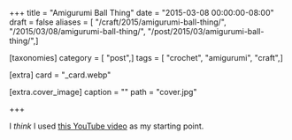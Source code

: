 +++
title = "Amigurumi Ball Thing"
date = "2015-03-08 00:00:00-08:00"
draft = false
aliases = [ "/craft/2015/amigurumi-ball-thing/", "/2015/03/08/amigurumi-ball-thing/", "/post/2015/03/amigurumi-ball-thing/",]

[taxonomies]
category = [ "post",]
tags = [ "crochet", "amigurumi", "craft",]

[extra]
card = "_card.webp"

[extra.cover_image]
caption = ""
path = "cover.jpg"

+++

[this YouTube video]: https://youtu.be/mJ47MLlrLzw
I *think* I used [this YouTube video][] as my starting point.
<!--more-->